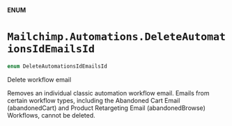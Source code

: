 **ENUM**

# `Mailchimp.Automations.DeleteAutomationsIdEmailsId`

```swift
enum DeleteAutomationsIdEmailsId
```

Delete workflow email

Removes an individual classic automation workflow email. Emails from certain workflow types, including the Abandoned Cart Email (abandonedCart) and Product Retargeting Email (abandonedBrowse) Workflows, cannot be deleted.
